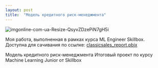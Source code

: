```yaml
---
layout: post
title:  "Модель кредитного риск-менеджмента"
---
```

![imgonline-com-ua-Resize-QsyvZDzePiN7gH5i](https://github.com/UzunDemir/uzundemir.github.io/assets/94790150/d441b206-0ad3-45ef-a9dc-9593fdfd0665)


Моя работа, выполненная в рамках курса ML Engineer Skillbox. Доступна для сачивания по ссылке: [classicsales_report.pbix](https://github.com/UzunDemir/uzundemir.github.io/blob/master/other_files/classicsales_report.pbix)

Модель кредитного риск-менеджмента
Итоговый проект по курсу Machine Learning Junior от Skillbox
